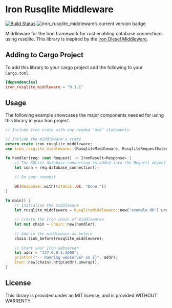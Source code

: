 # Iron Rusqlite Middleware
[![Build Status](https://travis-ci.org/KevinMidkiff/iron-rusqlite-middleware.svg?branch=master)](https://travis-ci.org/KevinMidkiff/iron-rusqlite-middleware) <img src="https://img.shields.io/crates/v/iron_rusqlite_middleware.svg" alt="iron_rusqlite_middleware’s current version badge" title="iron_rusqlite_middleware’s current version badge">

Middleware for the Iron framework for rust enabling database connections using rusqlite.
This library is inspired by the [Iron Diesel Middleware](https://github.com/darayus/iron-diesel-middleware).

## Adding to Cargo Project
To add this library to your cargo project add the following to your `Cargo.toml`.

```toml
[dependencies]
iron_rusqlite_middleware = "0.1.1"
```

## Usage
The following example showcases the major components needed for using this library in your Iron project.

```rust
// Include Iron crate with any needed "use" statements

// Include the middleware's crate
extern crate iron_rusqlite_middleware;
use iron_rusqlite_middleware::{RusqliteMiddleware, RusqliteRequestExtension};

fn handler(req: &mut Request) -> IronResult<Response> {
    // The SQLite database connection is added into the Request object through the extension
    let conn = req.database_connection();
    
    // Do your request
    
    Ok(Response::with((status::Ok, "Done."))
}

fn main() {
    // Initialize the middleware
    let rusqlite_middleware = RusqliteMiddleware::new("example.db").unwrap();
    
    // Create the Iron chain of middlewares
    let mut chain = Chain::new(handler);
    
    // Add in the middleware as before
    chain.link_before(rusqlite_middleware);
    
    // Start your Iron webserver
    let addr = "127.0.0.1:3000";
    println!("-- Running webserver on {}", addr);
    Iron::new(chain).http(addr).unwrap();
}
```

## License
This library is provided under an MIT license, and is provided WITHOUT WARRENTY.
